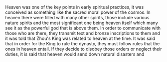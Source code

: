 Heaven was one of the key points in early spiritual practices, it was conceived as something like the sacred moral power of the cosmos. In heaven there were filled with many other spirits, those include various nature spirits and the most significant one being heaven itself which many see it as the powerful god that is above them. In order to communicate with those who are there, they transmit text and bronze inscriptions to them and it was told that Zhou's King was related to heaven at the time. It was said that in order for the King to rule the dynasty, they must follow rules that the ones in heaven entail. If they decide to disobey those orders or neglect their duties, it is said that heaven would send down natural disasters and 
